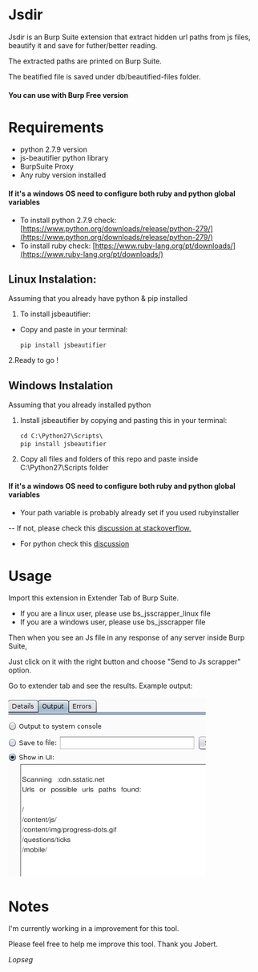 # Jsdir

Jsdir is an Burp Suite extension that extract hidden url paths from js files, beautify it and save for futher/better reading.

The extracted paths are printed on Burp Suite.

The beatified file is saved under db/beautified-files folder.

####  You can use with Burp Free version

# Requirements

- python 2.7.9 version
- js-beautifier python library
- BurpSuite Proxy
- Any ruby version installed

#### If it's a windows OS need to configure both ruby and python global variables

- To install python 2.7.9 check:
[https://www.python.org/downloads/release/python-279/](https://www.python.org/downloads/release/python-279/)
- To install ruby check:
[https://www.ruby-lang.org/pt/downloads/](https://www.ruby-lang.org/pt/downloads/)

## Linux Instalation:

Assuming that you already have python & pip installed

1. To install jsbeautifier:
  - Copy and paste in your terminal:
    ```
    pip install jsbeautifier
    ```
2.Ready to go !

## Windows Instalation

Assuming that you already installed python

1. Install jsbeautifier by copying and pasting this in your terminal:
    ```
    cd C:\Python27\Scripts\
    pip install jsbeautifier
    ```
2. Copy all files and folders of this repo and paste inside C:\Python27\Scripts folder


#### If it's a windows OS need to configure both ruby and python global variables

- Your path variable is probably already set if you used rubyinstaller

-- If not, please check this [discussion at stackoverflow.](https://stackoverflow.com/questions/26947427/how-do-i-add-ruby-to-the-path-variable-on-windows)

- For python check this [discussion](https://superuser.com/questions/143119/how-do-i-add-python-to-the-windows-path)

# Usage

Import this extension in Extender Tab of Burp Suite.

- If you are a linux user, please use bs_jsscrapper_linux file
- If you are a windows user, please use bs_jsscrapper file

Then when you see an Js file in any response of any server inside Burp Suite,

Just click on it with the right button and choose "Send to Js scrapper" option.

Go to extender tab and see the results. Example output:

  ![My image]( jsdir.png )

# Notes

I'm currently working in a improvement for this tool. 

Please feel free to help me improve this tool. Thank you Jobert.

*Lopseg*
